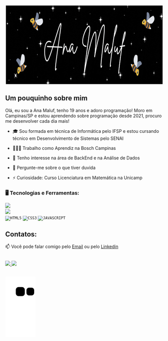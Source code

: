 <p align="center">
  <a href="https://github.com/Malufana">
    <img src="anamaluf.gif" height="250" width="500" alt="Unform" />
  </a>
</p>

<div dsplay="inline-block">



</div>



## Um pouquinho sobre mim

Olá, eu sou a Ana Maluf, tenho 19 anos e adoro programação! Moro em Campinas/SP e estou aprendendo sobre programação desde 2021, procuro me desenvolver cada dia mais!

- 🎓 Sou formada em técnica de Informática pelo IFSP e estou cursando técnico em Desenvolvimento de Sistemas pelo SENAI

- 👩🏾‍💻 Trabalho como Aprendiz na Bosch Campinas

- 💾 Tenho interesse na área de BackEnd e na Análise de Dados 

- 💬 Pergunte-me sobre o que tiver duvida

- ⚡ Curiosidade: Curso Licenciatura em Matemática na Unicamp


### 🖥️ Tecnologias e Ferramentas: 

<code><img  width="40px" src="https://cdn.jsdelivr.net/gh/devicons/devicon@latest/icons/python/python-original.svg"/> </code>
<code><img  width="40px" src="https://cdn.jsdelivr.net/gh/devicons/devicon@latest/icons/java/java-original.svg"/> </code>
<code><img  width="40px" src="https://cdn.jsdelivr.net/gh/devicons/devicon/icons/html5/html5-original-wordmark.svg" title = "HTML5"/></code>
<code><img  width="40px" src="https://cdn.jsdelivr.net/gh/devicons/devicon/icons/css3/css3-original-wordmark.svg" title = "CSS3"/></code>
<code><img  width="40px" src="https://cdn.jsdelivr.net/gh/devicons/devicon/icons/javascript/javascript-original.svg" title = "JAVASCRIPT"/></code>
          
              
## Contatos:

📫 Você pode falar comigo pelo [Email](mailto:anaaurelio-maluf@hotmail.com) ou pelo [Linkedin](https://www.linkedin.com/in/ana-beatriz-maluf-386a5928a/) 
</br>


<br/>


<div>
<a href="https://github.com/Malufana">
<img loading="lazy" height="180em" src="https://github-readme-stats.vercel.app/api/top-langs/?username=Malufana&layout=compact&langs_count=7&theme=dracula"/>


<img loading="lazy" height="180em" src="https://github-readme-stats.vercel.app/api?username=Malufana&show_icons=true&theme=dracula&include_all_commits=true&count_private=true"/>
</a>
</div>

<br/>

![Snake animation](https://github.com/Malufana/Malufana/blob/output/github-contribution-grid-snake.svg)
